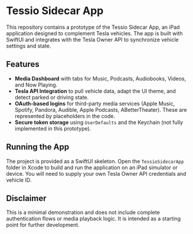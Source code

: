 # Tessio Sidecar App

This repository contains a prototype of the Tessio Sidecar App, an iPad application designed to complement Tesla vehicles. The app is built with SwiftUI and integrates with the Tesla Owner API to synchronize vehicle settings and state.

## Features

- **Media Dashboard** with tabs for Music, Podcasts, Audiobooks, Videos, and Now Playing.
- **Tesla API Integration** to pull vehicle data, adapt the UI theme, and detect parked or driving state.
- **OAuth-based logins** for third-party media services (Apple Music, Spotify, Pandora, Audible, Apple Podcasts, ABetterTheater). These are represented by placeholders in the code.
- **Secure token storage** using `UserDefaults` and the Keychain (not fully implemented in this prototype).

## Running the App

The project is provided as a SwiftUI skeleton. Open the `TessioSidecarApp` folder in Xcode to build and run the application on an iPad simulator or device. You will need to supply your own Tesla Owner API credentials and vehicle ID.

## Disclaimer

This is a minimal demonstration and does not include complete authentication flows or media playback logic. It is intended as a starting point for further development.
